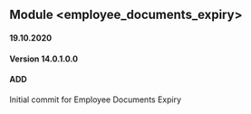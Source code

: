 ## Module <employee_documents_expiry>

#### 19.10.2020
#### Version 14.0.1.0.0
#### ADD
Initial commit for Employee Documents Expiry



